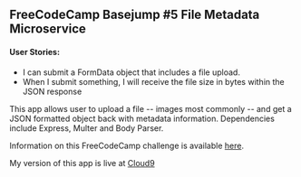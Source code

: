 ## FreeCodeCamp Basejump #5 File Metadata Microservice

#### User Stories:

* I can submit a FormData object that includes a file upload.
* When I submit something, I will receive the file size in bytes within the JSON response

This app allows user to upload a file -- images most commonly -- and get a JSON formatted object back with metadata information. Dependencies include Express, Multer and Body Parser.

Information on this FreeCodeCamp challenge is available [here](http://www.freecodecamp.com/challenges/file-metadata-microservice).

My version of this app is live at [Cloud9](http://img-metadata-cranewing.c9users.io/)
